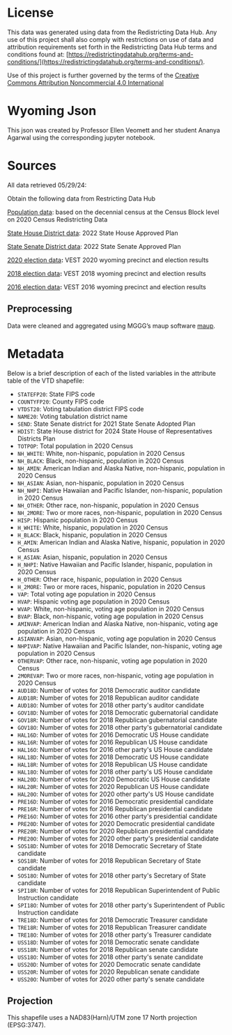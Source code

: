 # License
This data was generated using data from the Redistricting Data Hub.  Any use of this project shall also comply with restrictions on use of data and attribution requirements set forth in the Redistricting Data Hub terms and conditions found at: [https://redistrictingdatahub.org/terms-and-conditions/](https://redistrictingdatahub.org/terms-and-conditions/).

Use of this project is further governed by the terms of the [Creative Commons Attribution Noncommercial 4.0 International](https://creativecommons.org/licenses/by-nc/4.0/legalcode.en)

# Wyoming Json

This json was created by Professor Ellen Veomett and her student Ananya Agarwal using the corresponding jupyter notebook.

# **Sources**
All data retrieved 05/29/24:

Obtain the following data from Restricting Data Hub

[Population data]( https://redistrictingdatahub.org/dataset/wyoming-block-pl-94171-2020-by-table/): based on the decennial census at the Census Block level on 2020 Census Redistricting Data

[State House District data](https://redistrictingdatahub.org/dataset/2022-wyoming-state-house-of-representatives-districts-approved-plan/): 2022 State House Approved Plan

[State Senate District data](https://redistrictingdatahub.org/dataset/2022-wyoming-state-senate-districts-approved-plan/): 2022 State Senate Approved Plan

[2020 election data](https://redistrictingdatahub.org/dataset/vest-2020-wyoming-precinct-and-election-results/)**:**  VEST 2020 wyoming precinct and election results

[2018 election data](https://redistrictingdatahub.org/dataset/vest-2018-wyoming-precinct-and-election-results/)**:**  VEST 2018 wyoming precinct and election results

[2016 election data](https://redistrictingdatahub.org/dataset/vest-2016-wyoming-precinct-and-election-results/  )**:**  VEST 2016 wyoming precinct and election results

## Preprocessing
Data were cleaned and aggregated using MGGG’s maup software [maup](https://github.com/mggg/maup). 

# **Metadata**

Below is a brief description of each of the listed variables in the attribute table of the VTD shapefile:

- `STATEFP20`: State FIPS code
- `COUNTYFP20`: County FIPS code
- `VTDST20`: Voting tabulation district FIPS code
- `NAME20`: Voting tabulation district name
- `SEND`: State Senate district for 2021 State Senate Adopted Plan
- `HDIST`: State House district for 2024 State House of Representatives Districts Plan
- `TOTPOP`: Total population in 2020 Census
- `NH_WHITE`: White, non-hispanic, population in 2020 Census
- `NH_BLACK`: Black, non-hispanic, population in 2020 Census
- `NH_AMIN`: American Indian and Alaska Native, non-hispanic, population in 2020 Census
- `NH_ASIAN`: Asian, non-hispanic, population in 2020 Census
- `NH_NHPI`: Native Hawaiian and Pacific Islander, non-hispanic, population in 2020 Census
- `NH_OTHER`: Other race, non-hispanic, population in 2020 Census
- `NH_2MORE`: Two or more races, non-hispanic, population in 2020 Census
- `HISP`: Hispanic population in 2020 Census
- `H_WHITE`: White, hispanic, population in 2020 Census
- `H_BLACK`: Black, hispanic, population in 2020 Census
- `H_AMIN`: American Indian and Alaska Native, hispanic, population in 2020 Census
- `H_ASIAN`: Asian, hispanic, population in 2020 Census
- `H_NHPI`: Native Hawaiian and Pacific Islander, hispanic, population in 2020 Census
- `H_OTHER`: Other race, hispanic, population in 2020 Census
- `H_2MORE`: Two or more races, hispanic, population in 2020 Census
- `VAP`: Total voting age population in 2020 Census
- `HVAP`: Hispanic voting age population in 2020 Census
- `WVAP`: White, non-hispanic, voting age population in 2020 Census
- `BVAP`: Black, non-hispanic, voting age population in 2020 Census
- `AMINVAP`: American Indian and Alaska Native, non-hispanic, voting age population in 2020 Census
- `ASIANVAP`: Asian, non-hispanic, voting age population in 2020 Census
- `NHPIVAP`: Native Hawaiian and Pacific Islander, non-hispanic, voting age population in 2020 Census
- `OTHERVAP`: Other race, non-hispanic, voting age population in 2020 Census
- `2MOREVAP`: Two or more races, non-hispanic, voting age population in 2020 Census
- `AUD18D`: Number of votes for 2018 Democratic auditor candidate
- `AUD18R`: Number of votes for 2018 Republican auditor candidate
- `AUD18O`: Number of votes for 2018 other party's auditor candidate
- `GOV18D`: Number of votes for 2018 Democratic gubernatorial candidate
- `GOV18R`: Number of votes for 2018 Republican gubernatorial candidate
- `GOV18O`: Number of votes for 2018 other party's gubernatorial candidate
- `HAL16D`: Number of votes for 2016 Democratic US House candidate
- `HAL16R`: Number of votes for 2016 Republican US House candidate
- `HAL16O`: Number of votes for 2016 other party's US House candidate
- `HAL18D`: Number of votes for 2018 Democratic US House candidate
- `HAL18R`: Number of votes for 2018 Republican US House candidate
- `HAL18O`: Number of votes for 2018 other party's US House candidate
- `HAL20D`: Number of votes for 2020 Democratic US House candidate
- `HAL20R`: Number of votes for 2020 Republican US House candidate
- `HAL20O`: Number of votes for 2020 other party's US House candidate
- `PRE16D`: Number of votes for 2016 Democratic presidential candidate
- `PRE16R`: Number of votes for 2016 Republican presidential candidate
- `PRE16O`: Number of votes for 2016 other party's presidential candidate
- `PRE20D`: Number of votes for 2020 Democratic presidential candidate
- `PRE20R`: Number of votes for 2020 Republican presidential candidate
- `PRE20O`: Number of votes for 2020 other party's presidential candidate
- `SOS18D`: Number of votes for 2018 Democratic Secretary of State candidate
- `SOS18R`: Number of votes for 2018 Republican Secretary of State candidate
- `SOS18O`: Number of votes for 2018 other party's Secretary of State candidate
- `SPI18R`: Number of votes for 2018 Republican Superintendent of Public Instruction candidate
- `SPI18O`: Number of votes for 2018 other party's Superintendent of Public Instruction candidate
- `TRE18D`: Number of votes for 2018 Democratic Treasurer candidate
- `TRE18R`: Number of votes for 2018 Republican Treasurer candidate
- `TRE18O`: Number of votes for 2018 other party's Treasurer candidate
- `USS18D`: Number of votes for 2018 Democratic senate candidate
- `USS18R`: Number of votes for 2018 Republican senate candidate
- `USS18O`: Number of votes for 2018 other party's senate candidate
- `USS20D`: Number of votes for 2020 Democratic senate candidate
- `USS20R`: Number of votes for 2020 Republican senate candidate
- `USS20O`: Number of votes for 2020 other party's senate candidate

## Projection
This shapefile uses a NAD83(Harn)/UTM zone 17 North projection (EPSG:3747).
